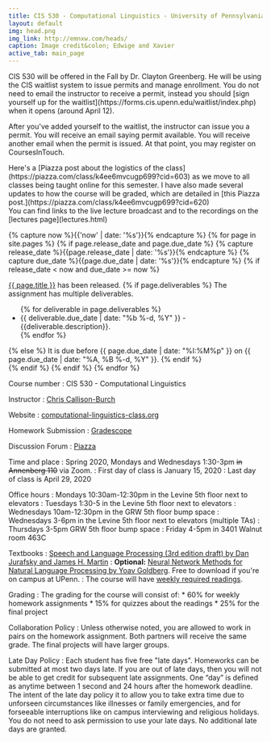 ```yaml
---
title: CIS 530 - Computational Linguistics - University of Pennsylvania
layout: default
img: head.png
img_link: http://emnxw.com/heads/
caption: Image credit&colon; Edwige and Xavier
active_tab: main_page 
---
```


<div class="alert alert-success" markdown="1">
CIS 530 will be offered in the Fall by Dr. Clayton Greenberg.  He will be using the CIS waitlist system to issue permits and manage enrollment.  You do not need to email the instructor to receive a permit, instead you should [sign yourself up for the waitlist](https://forms.cis.upenn.edu/waitlist/index.php) when it opens (around April 12).  

After you've added yourself to the waitlist, the instructor can issue you a permit.  You will receive an email saying permit available. You will receive another email when the permit is issued. At that point, you may register on CoursesInTouch. 
</div>
	

<!--

If you didn't get a permit for the course, but you're still hoping to get in, then you should follow these steps:
1. [Join the class Piazza](https://piazza.com/upenn/spring2020/cis530).
2. [Add yourself to Gradescope](https://www.gradescope.com/courses/80035) with the entry code __MGZXK3__.
3. [Complete Homework 1](http://computational-linguistics-class.org/assignment1.html) by Wednesday (Jan 22nd) before midnight.

If you don't turn in HW1 on time, then you won't be considered for enrollment if any additional permits become available. 
</div>
-->

<div class="alert alert-warning" markdown="1">
Here's a [Piazza post about the logistics of the class](https://piazza.com/class/k4ee6mvcugp699?cid=603) as we move to all classes being taught online for this semester.  I have also made several updates to how the course will be graded, which are detailed in [this Piazza post.](https://piazza.com/class/k4ee6mvcugp699?cid=620)
</div>

<div class="alert alert-warning" markdown="1">
You can find links to the live lecture broadcast and to the recordings on the [lectures page](lectures.html)
</div>

<!--
<div class="alert alert-info" markdown="1">
Grading updates:
* You can opt to take the course pass/fail.
* I'm giving everyone 10 extra late days. You can use up to 3 late days per HW or quiz.
* Since the team-based project is now harder to coordinate, I'm offering a HW option.  You can opt to do 4 weekly HW assignments instead of the term project.
* I'm allowing everyone to drop their lowest scoring quiz 
* I'm allowing everyone to drop their lowest scoring homework assignment (you cannot drop project milestones if you opt to do the project)
</div>

-->

<!-- Display an alert about upcoming homework assignments -->
{% capture now %}{{'now' | date: '%s'}}{% endcapture %}
{% for page in site.pages %}
{% if page.release_date and page.due_date %}
{% capture release_date %}{{page.release_date | date: '%s'}}{% endcapture %}
{% capture due_date %}{{page.due_date | date: '%s'}}{% endcapture %}
{% if release_date < now and due_date >= now %}
<div class="alert alert-info">
<a href="{{page.url}}">{{ page.title }}</a> has been released.  
{% if page.deliverables %}
The assignment has multiple deliverables.
<ul>
{% for deliverable in page.deliverables %}
<li>{{ deliverable.due_date | date: "%b %-d, %Y" }} - {{deliverable.description}}.</li>
{% endfor %}
</ul>
{% else %}
It is due before {{ page.due_date | date: "%I:%M%p" }} on {{ page.due_date | date: "%A, %B %-d, %Y" }}.
{% endif %}
</div>
{% endif %}
{% endif %}
{% endfor %}
<!-- End alert for upcoming homework assignments -->


Course number
: CIS 530 - Computational Linguistics 

Instructor
: [Chris Callison-Burch](http://www.cis.upenn.edu/~ccb/) 

Website 
: [computational-linguistics-class.org](http://computational-linguistics-class.org/)

Homework Submission
: [Gradescope](https://www.gradescope.com/courses/80035)

Discussion Forum
: [Piazza](https://piazza.com/upenn/spring2020/cis530)

Time and place
: Spring 2020, Mondays and Wednesdays 1:30-3pm ~~in Annenberg 110~~ via Zoom.
: First day of class is January 15, 2020
: Last day of class is April 29, 2020

Office hours
: Mondays 10:30am-12:30pm in the Levine 5th floor next to elevators
: Tuesdays 1:30-5 in the Levine 5th floor next to elevators
: Wednesdays 10am-12:30pm in the GRW 5th floor bump space
: Wednesdays 3-6pm in the Levine 5th floor next to elevators (multiple TAs)
: Thursdays 3-5pm GRW 5th floor bump space
: Friday 4-5pm in 3401 Walnut room 463C


Textbooks
: [Speech and Language Processing (3rd edition draft) by Dan Jurafsky and James H. Martin](https://web.stanford.edu/~jurafsky/slp3/)
: __Optional:__ [Neural Network Methods for Natural Language Processing by Yoav Goldberg](https://www.morganclaypool.com/doi/abs/10.2200/S00762ED1V01Y201703HLT037). Free to download if you're on campus at UPenn.
: The course will have [weekly required readings](lectures.html).  

Grading
: The grading for the course will consist of:
    * 60% for weekly homework assignments 
    * 15% for quizzes about the readings
    * 25% for the final project
    
<!--
The course is not curved.  Here's how letter grades are assigned based on your overall score:

| Score | Grade |
| 97 and above&nbsp;&nbsp;  | A+ | 
| 93-97  | A |
| 90-93 | A- | 
| 87-90 | B+ | 
| 83-87  | B | 
| 80-83 | B- | 
| 75-80 | C+ | 
| 70-75 |  C | 
| 65-70 |  C- | 
| 50-65 | D |
| below 50 | F | 

Passing is 50 and above.
-->

Collaboration Policy
: Unless otherwise noted, you are allowed to work in pairs on the homework assignment.  Both partners will receive the same grade.  The final projects will have larger groups. 

Late Day Policy
: Each student has five free "late days". Homeworks can be submitted at most two days late. If you are out of late days, then you will not be able to get credit for subsequent late assignments. One “day” is defined as anytime between 1 second and 24 hours after the homework deadline. The intent of the late day policy it to allow you to take extra time due to unforseen circumstances like illnesses or family emergencies, and for forseeable interruptions like on campus interviewing and religious holidays. You do not need to ask permission to use your late days. No additional late days are granted.

